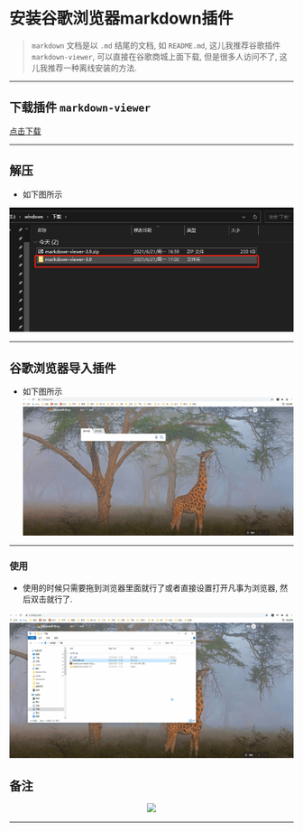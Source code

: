 # 安装谷歌浏览器markdown插件

> `markdown` 文档是以 `.md` 结尾的文档, 如 `README.md`, 这儿我推荐谷歌插件 `markdown-viewer`, 可以直接在谷歌商城上面下载, 但是很多人访问不了, 这儿我推荐一种离线安装的方法.

---

## 下载插件 `markdown-viewer`

[点击下载](https://github.com/simov/markdown-viewer/archive/3.9.zip)

---

## 解压

- 如下图所示

![图片](1.png)

---

## 谷歌浏览器导入插件

- 如下图所示
![图片](2.gif)

---

### 使用

- 使用的时候只需要拖到浏览器里面就行了或者直接设置打开凡事为浏览器, 然后双击就行了.

![图片](3.gif)

## 备注

<div align=center><a href="https://gitee.com/iotxiaohu/blog">
    <img width="800" src="https://gitee.com/iotxiaohu/image/raw/master/gitee_vx/gitee_vx.png"/>
</a></div>

---
